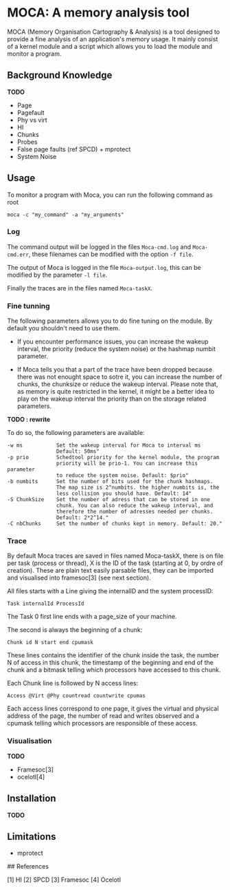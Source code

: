 # MOCA: A memory analysis tool

MOCA (Memory Organisation Cartography & Analysis) is a tool designed to
provide a fine analysis of an application's memory usage. It mainly consist of
a kernel module and a script which allows you to load the module and monitor a
program.


## Background Knowledge

**TODO**

+ Page
+ Pagefault
+ Phy vs virt
+ HI
+ Chunks
+ Probes
+ False page faults (ref SPCD) + mprotect
+ System Noise


## Usage

To monitor a program with Moca, you can run the following command as root

    moca -c "my_command" -a "my_arguments"


### Log

The command output will be logged in the files <code>Moca-cmd.log</code> and
<code>Moca-cmd.err</code>, these filenames can be modified with the option
<code>-f file</code>.

The output of Moca is logged in the file <code>Moca-output.log</code>, this
can be modified by the parameter <code>-l file</code>.

Finally the traces are in the files named <code>Moca-taskX</code>.

### Fine tunning


The following parameters allows you to do fine tuning on the module. By
default you shouldn't need to use them.

+ If you encounter performance issues, you can increase the wakeup interval,
the priority (reduce the system noise) or the hashmap numbit parameter.

+ If Moca tells you that a part of the trace have been dropped because there
was not enought space to sotre it, you can increase the number of chunks, the
chunksize or reduce the wakeup interval. Please note that, as memory is quite
restricted in the kernel, it might be a better idea to play on the wakeup
interval the priority than on the storage related parameters.

**TODO : rewrite**

To do so, the following parameters are available:

    -w ms           Set the wakeup interval for Moca to interval ms
                    Default: 50ms"
    -p prio         Schedtool priority for the kernel module, the program
                    priority will be prio-1. You can increase this parameter
                    to reduce the system noise. Default: $prio"
    -b numbits      Set the number of bits used for the chunk hashmaps.
                    The map size is 2^numbits. the higher numbits is, the
                    less collision you should have. Default: 14"
    -S ChunkSize    Set the number of adress that can be stored in one
                    chunk. You can also reduce the wakeup interval, and
                    therefore the number of adresses needed per chunks.
                    Default: 2*2^14."
    -C nbChunks     Set the number of chunks kept in memory. Default: 20."



### Trace

By default Moca traces are saved in files named Moca-taskX, there is on file
per task (process or thread), X is the ID of the task (starting at 0, by ordre
of creation).
These are plain text easily parsable files, they can be imported and
visualised into framesoc[3] (see next section).

All files starts with a Line giving the internalID and the system processID:

    Task internalId ProcessId

The Task 0 first line ends with a page_size of your machine.

The second is always the beginning of a chunk:

    Chunk id N start end cpumask

These lines contains the identifier of the chunk inside the task, the number N
of access in this chunk, the timestamp of the beginning and end of the chunk
and a bitmask telling which processors have accessed to this chunk.

Each Chunk line is followed by N access lines:

    Access @Virt @Phy countread countwrite cpumas

Each access lines correspond to one page, it gives the virtual and physical
address of the page, the number of read and writes observed and a cpumask
telling which processors are responsible of these access.


### Visualisation

**TODO**
+ Framesoc[3]
+ ocelotl[4]

## Installation

**TODO**

## Limitations

+ mprotect

## References

[1] HI
[2] SPCD
[3] Framesoc
[4] Ocelotl
